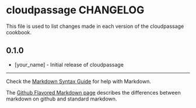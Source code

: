 cloudpassage CHANGELOG
======================

This file is used to list changes made in each version of the cloudpassage cookbook.

0.1.0
-----
- [your_name] - Initial release of cloudpassage

- - -
Check the [Markdown Syntax Guide](http://daringfireball.net/projects/markdown/syntax) for help with Markdown.

The [Github Flavored Markdown page](http://github.github.com/github-flavored-markdown/) describes the differences between markdown on github and standard markdown.
